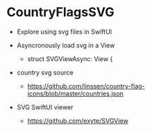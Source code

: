 # CountryFlagsSVG

- Explore using svg files in SwiftUI

- Asyncronously load svg in a View
    - struct SVGViewAsync: View {

- country svg source

  - https://github.com/linssen/country-flag-icons/blob/master/countries.json

- SVG SwiftUI viewer

  - https://github.com/exyte/SVGView
